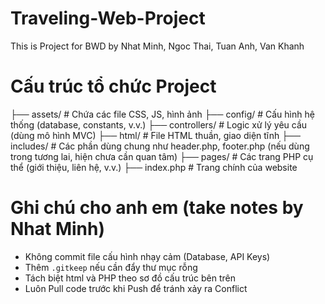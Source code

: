 # Traveling-Web-Project
This is Project for BWD by Nhat Minh, Ngoc Thai, Tuan Anh, Van Khanh

# Cấu trúc tổ chức Project 
├── assets/ # Chứa các file CSS, JS, hình ảnh
├── config/ # Cấu hình hệ thống (database, constants, v.v.)
├── controllers/ # Logic xử lý yêu cầu (dùng mô hình MVC)
├── html/ # File HTML thuần, giao diện tĩnh
├── includes/ # Các phần dùng chung như header.php, footer.php (nếu dùng trong tương lai, hiện chưa cần quan tâm)
├── pages/ # Các trang PHP cụ thể (giới thiệu, liên hệ, v.v.) 
├── index.php # Trang chính của website 

# Ghi chú cho anh em (take notes by Nhat Minh)

- Không commit file cấu hình nhạy cảm (Database, API Keys)
- Thêm `.gitkeep` nếu cần đẩy thư mục rỗng
- Tách biệt html và PHP theo sơ đồ cấu trúc bên trên
- Luôn Pull code trước khi Push để tránh xảy ra Conflict